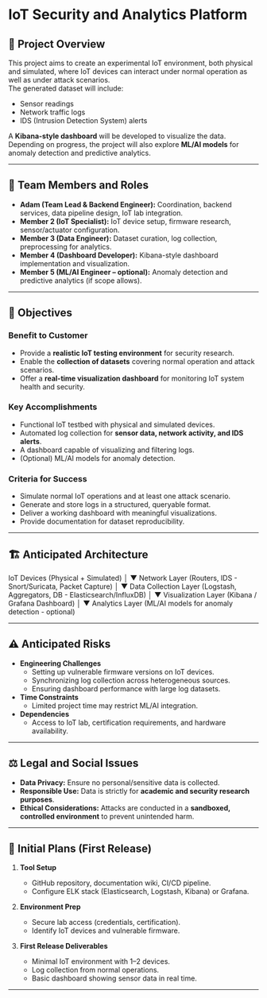 # IoT Security and Analytics Platform

## 📖 Project Overview
This project aims to create an experimental IoT environment, both physical and simulated, where IoT devices can interact under normal operation as well as under attack scenarios.  
The generated dataset will include:
- Sensor readings  
- Network traffic logs  
- IDS (Intrusion Detection System) alerts  

A **Kibana-style dashboard** will be developed to visualize the data. Depending on progress, the project will also explore **ML/AI models** for anomaly detection and predictive analytics.

---

## 👥 Team Members and Roles
- **Adam (Team Lead & Backend Engineer):** Coordination, backend services, data pipeline design, IoT lab integration.  
- **Member 2 (IoT Specialist):** IoT device setup, firmware research, sensor/actuator configuration.  
- **Member 3 (Data Engineer):** Dataset curation, log collection, preprocessing for analytics.  
- **Member 4 (Dashboard Developer):** Kibana-style dashboard implementation and visualization.  
- **Member 5 (ML/AI Engineer – optional):** Anomaly detection and predictive analytics (if scope allows).  

---

## 🎯 Objectives
### Benefit to Customer
- Provide a **realistic IoT testing environment** for security research.  
- Enable the **collection of datasets** covering normal operation and attack scenarios.  
- Offer a **real-time visualization dashboard** for monitoring IoT system health and security.  

### Key Accomplishments
- Functional IoT testbed with physical and simulated devices.  
- Automated log collection for **sensor data, network activity, and IDS alerts**.  
- A dashboard capable of visualizing and filtering logs.  
- (Optional) ML/AI models for anomaly detection.  

### Criteria for Success
- Simulate normal IoT operations and at least one attack scenario.  
- Generate and store logs in a structured, queryable format.  
- Deliver a working dashboard with meaningful visualizations.  
- Provide documentation for dataset reproducibility.  

---

## 🏗️ Anticipated Architecture

IoT Devices (Physical + Simulated)
│
▼
Network Layer (Routers, IDS - Snort/Suricata, Packet Capture)
│
▼
Data Collection Layer (Logstash, Aggregators, DB - Elasticsearch/InfluxDB)
│
▼
Visualization Layer (Kibana / Grafana Dashboard)
│
▼
Analytics Layer (ML/AI models for anomaly detection - optional)


---

## ⚠️ Anticipated Risks
- **Engineering Challenges**
  - Setting up vulnerable firmware versions on IoT devices.  
  - Synchronizing log collection across heterogeneous sources.  
  - Ensuring dashboard performance with large log datasets.  
- **Time Constraints**
  - Limited project time may restrict ML/AI integration.  
- **Dependencies**
  - Access to IoT lab, certification requirements, and hardware availability.  

---

## ⚖️ Legal and Social Issues
- **Data Privacy:** Ensure no personal/sensitive data is collected.  
- **Responsible Use:** Data is strictly for **academic and security research purposes**.  
- **Ethical Considerations:** Attacks are conducted in a **sandboxed, controlled environment** to prevent unintended harm.  

---

## 🚀 Initial Plans (First Release)
1. **Tool Setup**
   - GitHub repository, documentation wiki, CI/CD pipeline.  
   - Configure ELK stack (Elasticsearch, Logstash, Kibana) or Grafana.  

2. **Environment Prep**
   - Secure lab access (credentials, certification).  
   - Identify IoT devices and vulnerable firmware.  

3. **First Release Deliverables**
   - Minimal IoT environment with 1–2 devices.  
   - Log collection from normal operations.  
   - Basic dashboard showing sensor data in real time.  

---
